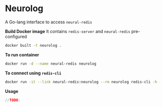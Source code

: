 Neurolog
================
A Go-lang interface to access `neural-redis`

**Build Docker image**
It contains `redis-server` and `neural-redis` pre-configured

```sh
docker built -t neurolog .
```

**To run container**
```sh
docker run -d --name neural-redis neurolog
```

**To connect using `redis-cli`**
```sh
docker run -it --link neural-redis:neurolog --rm neurolog redis-cli -h neurolog -p 6379
```

**Usage**
```go
//TODO:
```
